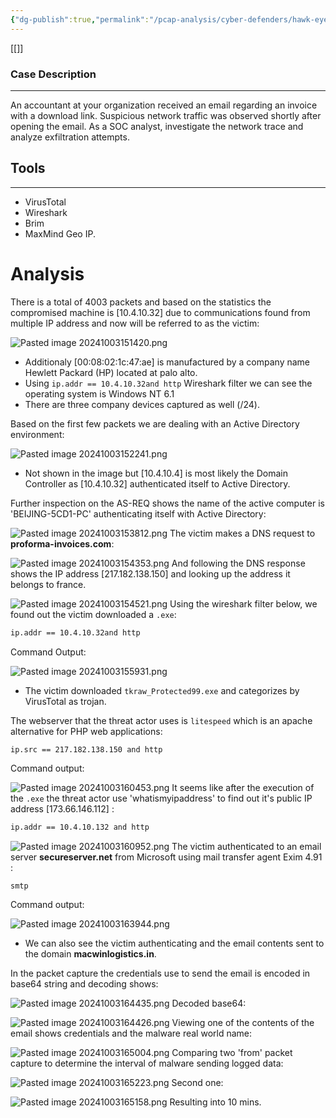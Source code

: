 ```yaml
---
{"dg-publish":true,"permalink":"/pcap-analysis/cyber-defenders/hawk-eye-command-and-control-analysis/","tags":["pcap"]}
---
```


[[]]
### Case Description
---
An accountant at your organization received an email regarding an invoice with a download link. Suspicious network traffic was observed shortly after opening the email. As a SOC analyst, investigate the network trace and analyze exfiltration attempts.
## Tools
---
- VirusTotal
- Wireshark
- Brim
- MaxMind Geo IP.
# Analysis

There is a total of 4003 packets and based on the statistics the compromised machine is [10.4.10.32] due to communications found from multiple IP address and now will be referred to as the victim:

![Pasted image 20241003151420.png](/img/user/x/images/Pasted%20image%2020241003151420.png)
- Additionaly [00:08:02:1c:47:ae] is manufactured by a company name Hewlett Packard (HP) located at palo alto.
- Using `ip.addr == 10.4.10.32and http` Wireshark filter we can see the operating system is Windows NT 6.1
- There are three company devices captured as well (/24).

Based on the first few packets we are dealing with an Active Directory environment:

![Pasted image 20241003152241.png](/img/user/x/images/Pasted%20image%2020241003152241.png)
- Not shown in the image but [10.4.10.4] is most likely the Domain Controller as [10.4.10.32] authenticated itself to Active Directory.

Further inspection on the AS-REQ shows the name of the active computer is 'BEIJING-5CD1-PC' authenticating itself with Active Directory:

![Pasted image 20241003153812.png](/img/user/x/images/Pasted%20image%2020241003153812.png)
The victim makes a DNS request to **proforma-invoices.com**:

![Pasted image 20241003154353.png](/img/user/x/images/Pasted%20image%2020241003154353.png)
And following the DNS response shows the IP address [217.182.138.150] and looking up the address it belongs to france.

![Pasted image 20241003154521.png](/img/user/x/images/Pasted%20image%2020241003154521.png)
Using the wireshark filter below, we found out the victim downloaded a `.exe`:

```bash
ip.addr == 10.4.10.32and http
```

Command Output:

![Pasted image 20241003155931.png](/img/user/x/images/Pasted%20image%2020241003155931.png)
- The victim downloaded `tkraw_Protected99.exe` and categorizes by VirusTotal as trojan.

The webserver that the threat actor uses is `litespeed` which is an apache alternative for PHP web applications:

```bash
ip.src == 217.182.138.150 and http
```

Command output:

![Pasted image 20241003160453.png](/img/user/x/images/Pasted%20image%2020241003160453.png)
It seems like after the execution of the `.exe` the threat actor use 'whatismyipaddress' to find out it's public IP address [173.66.146.112] :

```bash
ip.addr == 10.4.10.132 and http
```

![Pasted image 20241003160952.png](/img/user/x/images/Pasted%20image%2020241003160952.png)
The victim authenticated to an email server **secureserver.net** from Microsoft using mail transfer agent Exim 4.91 :

```
smtp
```

Command output:

![Pasted image 20241003163944.png](/img/user/x/images/Pasted%20image%2020241003163944.png)
- We can also see the victim authenticating and the email contents sent to the domain **macwinlogistics.in**.

In the packet capture the credentials use to send the email is encoded in base64 string and decoding shows:

![Pasted image 20241003164435.png](/img/user/x/images/Pasted%20image%2020241003164435.png)
Decoded base64:

![Pasted image 20241003164426.png](/img/user/x/images/Pasted%20image%2020241003164426.png)
Viewing one of the contents of the email shows credentials and the malware real world name:

![Pasted image 20241003165004.png](/img/user/x/images/Pasted%20image%2020241003165004.png)
Comparing two 'from' packet capture to determine the interval of malware sending logged data:

![Pasted image 20241003165223.png](/img/user/x/images/Pasted%20image%2020241003165223.png)
Second one:

![Pasted image 20241003165158.png](/img/user/x/images/Pasted%20image%2020241003165158.png)
Resulting into 10 mins.





